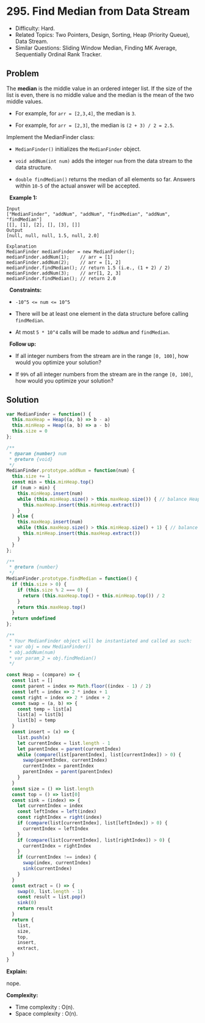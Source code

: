 # 295. Find Median from Data Stream

- Difficulty: Hard.
- Related Topics: Two Pointers, Design, Sorting, Heap (Priority Queue), Data Stream.
- Similar Questions: Sliding Window Median, Finding MK Average, Sequentially Ordinal Rank Tracker.

## Problem

The **median** is the middle value in an ordered integer list. If the size of the list is even, there is no middle value and the median is the mean of the two middle values.


	
- For example, for ```arr = [2,3,4]```, the median is ```3```.
	
- For example, for ```arr = [2,3]```, the median is ```(2 + 3) / 2 = 2.5```.


Implement the MedianFinder class:


	
- ```MedianFinder()``` initializes the ```MedianFinder``` object.
	
- ```void addNum(int num)``` adds the integer ```num``` from the data stream to the data structure.
	
- ```double findMedian()``` returns the median of all elements so far. Answers within ```10-5``` of the actual answer will be accepted.


 
**Example 1:**

```
Input
["MedianFinder", "addNum", "addNum", "findMedian", "addNum", "findMedian"]
[[], [1], [2], [], [3], []]
Output
[null, null, null, 1.5, null, 2.0]

Explanation
MedianFinder medianFinder = new MedianFinder();
medianFinder.addNum(1);    // arr = [1]
medianFinder.addNum(2);    // arr = [1, 2]
medianFinder.findMedian(); // return 1.5 (i.e., (1 + 2) / 2)
medianFinder.addNum(3);    // arr[1, 2, 3]
medianFinder.findMedian(); // return 2.0
```

 
**Constraints:**


	
- ```-10^5 <= num <= 10^5```
	
- There will be at least one element in the data structure before calling ```findMedian```.
	
- At most ```5 * 10^4``` calls will be made to ```addNum``` and ```findMedian```.


 
**Follow up:**


	
- If all integer numbers from the stream are in the range ```[0, 100]```, how would you optimize your solution?
	
- If ```99%``` of all integer numbers from the stream are in the range ```[0, 100]```, how would you optimize your solution?



## Solution

```javascript
var MedianFinder = function() {
  this.maxHeap = Heap((a, b) => b - a)
  this.minHeap = Heap((a, b) => a - b)
  this.size = 0
};

/** 
 * @param {number} num
 * @return {void}
 */
MedianFinder.prototype.addNum = function(num) {
  this.size += 1
  const min = this.minHeap.top()
  if (num > min) {
    this.minHeap.insert(num)
    while (this.minHeap.size() > this.maxHeap.size()) { // balance Heaps
      this.maxHeap.insert(this.minHeap.extract())
    }
  } else {
    this.maxHeap.insert(num)
    while (this.maxHeap.size() > this.minHeap.size() + 1) { // balance Heaps
      this.minHeap.insert(this.maxHeap.extract())
    }
  }
};

/**
 * @return {number}
 */
MedianFinder.prototype.findMedian = function() {
  if (this.size > 0) {
    if (this.size % 2 === 0) {
      return (this.maxHeap.top() + this.minHeap.top()) / 2
    }
    return this.maxHeap.top()
  }
  return undefined
};

/** 
 * Your MedianFinder object will be instantiated and called as such:
 * var obj = new MedianFinder()
 * obj.addNum(num)
 * var param_2 = obj.findMedian()
 */

const Heap = (compare) => {
  const list = []
  const parent = index => Math.floor((index - 1) / 2)
  const left = index => 2 * index + 1
  const right = index => 2 * index + 2
  const swap = (a, b) => {
    const temp = list[a]
    list[a] = list[b]
    list[b] = temp
  }
  const insert = (x) => {
    list.push(x)
    let currentIndex = list.length - 1
    let parentIndex = parent(currentIndex)
    while (compare(list[parentIndex], list[currentIndex]) > 0) {
      swap(parentIndex, currentIndex)
      currentIndex = parentIndex
      parentIndex = parent(parentIndex)
    }
  }
  const size = () => list.length
  const top = () => list[0]
  const sink = (index) => {
    let currentIndex = index
    const leftIndex = left(index)
    const rightIndex = right(index)
    if (compare(list[currentIndex], list[leftIndex]) > 0) {
      currentIndex = leftIndex
    }
    if (compare(list[currentIndex], list[rightIndex]) > 0) {
      currentIndex = rightIndex
    }
    if (currentIndex !== index) {
      swap(index, currentIndex)
      sink(currentIndex)
    }
  }
  const extract = () => {
    swap(0, list.length - 1)
    const result = list.pop()
    sink(0)
    return result
  }
  return {
    list,
    size,
    top,
    insert,
    extract,
  }
}
```

**Explain:**

nope.

**Complexity:**

* Time complexity : O(n).
* Space complexity : O(n).
